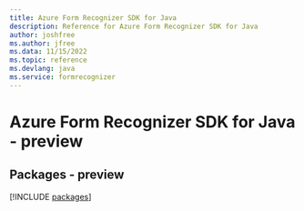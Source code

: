 ```yaml
---
title: Azure Form Recognizer SDK for Java
description: Reference for Azure Form Recognizer SDK for Java
author: joshfree
ms.author: jfree
ms.data: 11/15/2022
ms.topic: reference
ms.devlang: java
ms.service: formrecognizer
---
```

# Azure Form Recognizer SDK for Java - preview
## Packages - preview
[!INCLUDE [packages](form-recognizer-index.md)]